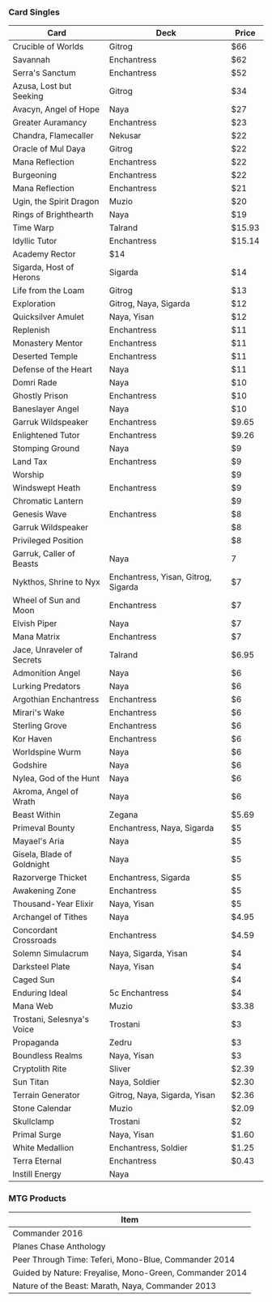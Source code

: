 ### Card Singles
Card | Deck | Price
--- | ---| ---|
Crucible of Worlds | Gitrog | $66
Savannah | Enchantress | $62
Serra's Sanctum | Enchantress | $52
Azusa, Lost but Seeking | Gitrog | $34
Avacyn, Angel of Hope | Naya | $27
Greater Auramancy | Enchantress | $23
Chandra, Flamecaller | Nekusar | $22
Oracle of Mul Daya | Gitrog | $22
Mana Reflection | Enchantress | $22
Burgeoning | Enchantress | $22
Mana Reflection | Enchantress | $21
Ugin, the Spirit Dragon | Muzio | $20
Rings of Brighthearth | Naya | $19
Time Warp | Talrand | $15.93
Idyllic Tutor | Enchantress | $15.14
Academy Rector | $14
Sigarda, Host of Herons | Sigarda | $14
Life from the Loam | Gitrog | $13
Exploration | Gitrog, Naya, Sigarda | $12
Quicksilver Amulet | Naya, Yisan | $12
Replenish | Enchantress | $11
Monastery Mentor | Enchantress | $11
Deserted Temple | Enchantress | $11
Defense of the Heart | Naya | $11
Domri Rade | Naya | $10
Ghostly Prison | Enchantress | $10
Baneslayer Angel | Naya | $10
Garruk Wildspeaker | Enchantress | $9.65
Enlightened Tutor | Enchantress | $9.26
Stomping Ground | Naya | $9
Land Tax | Enchantress | $9
Worship | | $9
Windswept Heath | Enchantress | $9
Chromatic Lantern | | $9
Genesis Wave | Enchantress | $8
Garruk Wildspeaker | | $8
Privileged Position | | $8
Garruk, Caller of Beasts | Naya | 7
Nykthos, Shrine to Nyx | Enchantress, Yisan, Gitrog, Sigarda  | $7
Wheel of Sun and Moon | Enchantress | $7
Elvish Piper | Naya | $7
Mana Matrix | Enchantress | $7
Jace, Unraveler of Secrets | Talrand | $6.95
Admonition Angel | Naya | $6
Lurking Predators | Naya | $6
Argothian Enchantress | Enchantress | $6
Mirari's Wake | Enchantress | $6
Sterling Grove | Enchantress | $6
Kor Haven | Enchantress | $6
Worldspine Wurm | Naya | $6
Godshire | Naya | $6
Nylea, God of the Hunt | Naya | $6
Akroma, Angel of Wrath | Naya | $6
Beast Within | Zegana | $5.69
Primeval Bounty | Enchantress, Naya, Sigarda | $5
Mayael's Aria | Naya | $5
Gisela, Blade of Goldnight | Naya | $5
Razorverge Thicket | Enchantress, Sigarda | $5
Awakening Zone | Enchantress | $5
Thousand-Year Elixir | Naya, Yisan | $5
Archangel of Tithes | Naya | $4.95
Concordant Crossroads | Enchantress | $4.59
Solemn Simulacrum | Naya, Sigarda, Yisan | $4
Darksteel Plate | Naya, Yisan | $4
Caged Sun | | $4
Enduring Ideal | 5c Enchantress | $4
Mana Web | Muzio | $3.38
Trostani, Selesnya's Voice | Trostani | $3
Propaganda | Zedru | $3
Boundless Realms | Naya, Yisan | $3
Cryptolith Rite | Sliver | $2.39
Sun Titan | Naya, Soldier | $2.30
Terrain Generator | Gitrog, Naya, Sigarda, Yisan | $2.36
Stone Calendar | Muzio | $2.09
Skullclamp | Trostani | $2
Primal Surge | Naya, Yisan | $1.60
White Medallion | Enchantress, Soldier | $1.25
Terra Eternal | Enchantress | $0.43
Instill Energy | Naya | 
### MTG Products
Item | 
---|
Commander 2016 |
Planes Chase Anthology |
Peer Through Time: Teferi, Mono-Blue, Commander 2014 |
Guided by Nature: Freyalise, Mono-Green, Commander 2014 |
Nature of the Beast: Marath, Naya, Commander 2013 | 